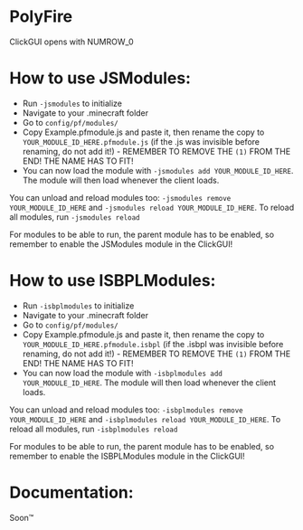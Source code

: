 PolyFire
========

ClickGUI opens with NUMROW_0


How to use JSModules:
=====================

- Run `-jsmodules` to initialize
- Navigate to your .minecraft folder
- Go to `config/pf/modules/`
- Copy Example.pfmodule.js and paste it, then rename the copy to `YOUR_MODULE_ID_HERE.pfmodule.js` 
  (if the .js was invisible before renaming, do not add it!) - REMEMBER TO REMOVE THE `(1)` FROM THE END! 
  THE NAME HAS TO FIT!
- You can now load the module with `-jsmodules add YOUR_MODULE_ID_HERE`. The module will then load
  whenever the client loads.

You can unload and reload modules too: `-jsmodules remove YOUR_MODULE_ID_HERE` and 
`-jsmodules reload YOUR_MODULE_ID_HERE`. To reload all modules, run `-jsmodules reload`

For modules to be able to run, the parent module has to be enabled, so remember to enable the JSModules module
in the ClickGUI!


How to use ISBPLModules:
========================

- Run `-isbplmodules` to initialize
- Navigate to your .minecraft folder
- Go to `config/pf/modules/`
- Copy Example.pfmodule.js and paste it, then rename the copy to `YOUR_MODULE_ID_HERE.pfmodule.isbpl` 
  (if the .isbpl was invisible before renaming, do not add it!) - REMEMBER TO REMOVE THE `(1)` FROM THE END! 
  THE NAME HAS TO FIT!
- You can now load the module with `-isbplmodules add YOUR_MODULE_ID_HERE`. The module will then load
  whenever the client loads.

You can unload and reload modules too: `-isbplmodules remove YOUR_MODULE_ID_HERE` and 
`-isbplmodules reload YOUR_MODULE_ID_HERE`. To reload all modules, run `-isbplmodules reload`

For modules to be able to run, the parent module has to be enabled, so remember to enable the ISBPLModules module
in the ClickGUI!

Documentation:
==============

Soon™
